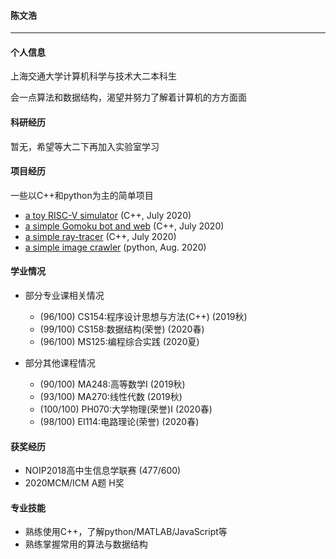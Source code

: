 #### 陈文浩

-----

#### 个人信息

上海交通大学计算机科学与技术大二本科生

会一点算法和数据结构，渴望并努力了解着计算机的方方面面

#### 科研经历

暂无，希望等大二下再加入实验室学习

#### 项目经历

一些以C++和python为主的简单项目

- [a toy RISC-V simulator](https://github.com/CWHer/RISC-V_Simulator) (C++, July 2020)
- [a simple Gomoku bot and web](https://github.com/CWHer/Gomoku) (C++, July 2020)
- [a simple ray-tracer](https://github.com/CWHer/raytracer) (C++, July 2020)
- [a simple image crawler](https://github.com/CWHer/Pixiv_crawler) (python, Aug. 2020)

#### 学业情况

- 部分专业课相关情况
  - (96/100) CS154:程序设计思想与方法(C++) (2019秋)
  - (99/100) CS158:数据结构(荣誉) (2020春)
  - (96/100) MS125:编程综合实践 (2020夏)

- 部分其他课程情况
  - (90/100) MA248:高等数学I (2019秋)
  - (93/100) MA270:线性代数 (2019秋)
  - (100/100) PH070:大学物理(荣誉)I (2020春)
  - (98/100) EI114:电路理论(荣誉) (2020春)

#### 获奖经历

- NOIP2018高中生信息学联赛 (477/600)
- 2020MCM/ICM A题 H奖

#### 专业技能

- 熟练使用C++，了解python/MATLAB/JavaScript等
- 熟练掌握常用的算法与数据结构